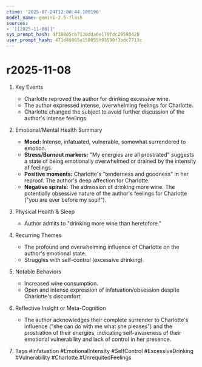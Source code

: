 ```yaml
---
ctime: '2025-07-24T12:00:44.100196'
model_name: gemini-2.5-flash
sources:
- '[[2025-11-08]]'
sys_prompt_hash: 4f38005cb7130dda6e170fdc29590420
user_prompt_hash: 471d45065a150055f93590f3bdc7713c
---
```

# r2025-11-08

1.  Key Events
    *   Charlotte reproved the author for drinking excessive wine.
    *   The author expressed intense, overwhelming feelings for Charlotte.
    *   Charlotte changed the subject to avoid further discussion of the author's intense feelings.

2.  Emotional/Mental Health Summary
    *   **Mood:** Intense, infatuated, vulnerable, somewhat surrendered to emotion.
    *   **Stress/Burnout markers:** "My energies are all prostrated" suggests a state of being emotionally overwhelmed or drained by the intensity of feelings.
    *   **Positive moments:** Charlotte's "tenderness and goodness" in her reproof. The author's deep affection for Charlotte.
    *   **Negative spirals:** The admission of drinking more wine. The potentially obsessive nature of the author's feelings for Charlotte ("you are ever before my soul!").

3.  Physical Health & Sleep
    *   Author admits to "drinking more wine than heretofore."

4.  Recurring Themes
    *   The profound and overwhelming influence of Charlotte on the author's emotional state.
    *   Struggles with self-control (excessive drinking).

5.  Notable Behaviors
    *   Increased wine consumption.
    *   Open and intense expression of infatuation/obsession despite Charlotte's discomfort.

6.  Reflective Insight or Meta-Cognition
    *   The author acknowledges their complete surrender to Charlotte's influence ("she can do with me what she pleases") and the prostration of their energies, indicating self-awareness of their emotional vulnerability and lack of control in her presence.

7.  Tags
    #Infatuation #EmotionalIntensity #SelfControl #ExcessiveDrinking #Vulnerability #Charlotte #UnrequitedFeelings